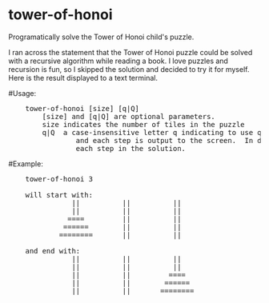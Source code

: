 # tower-of-honoi
Programatically solve the Tower of Honoi child's puzzle.

I ran across the statement that the Tower of Honoi puzzle could be solved with a recursive algorithm while
reading a book.  I love puzzles and recursion is fun, so I skipped the solution and decided to try it for
myself.  Here is the result displayed to a text terminal.

#Usage:
<pre>
    tower-of-honoi [size] [q|Q]
        [size] and [q|Q] are optional parameters.
        size indicates the number of tiles in the puzzle
        q|Q  a case-insensitive letter q indicating to use quiet mode.  In quiet mode, the puzzle is solved
                and each step is output to the screen.  In default mode, the user is prompted for a key between
                each step in the solution.
</pre>

#Example:
<pre>
    tower-of-honoi 3

    will start with:
               ||          ||          ||
               ||          ||          ||
              ====         ||          ||
             ======        ||          ||
            ========       ||          ||

    and end with:
               ||          ||          ||
               ||          ||          ||
               ||          ||         ====
               ||          ||        ======
               ||          ||       ========
</pre>
